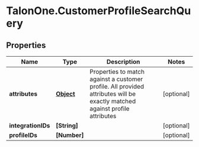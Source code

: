 # TalonOne.CustomerProfileSearchQuery

## Properties

Name | Type | Description | Notes
------------ | ------------- | ------------- | -------------
**attributes** | [**Object**](.md) | Properties to match against a customer profile. All provided attributes will be exactly matched against profile attributes | [optional] 
**integrationIDs** | **[String]** |  | [optional] 
**profileIDs** | **[Number]** |  | [optional] 


